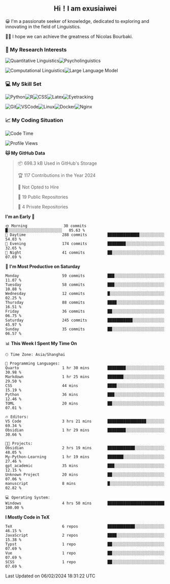   

## <div align="center">Hi！I am exusiaiwei</div>  

😀 I'm a passionate seeker of knowledge, dedicated to exploring and innovating in the field of Linguistics.

🙋‍♂️ I hope we can achieve the greatness of Nicolas Bourbaki.

### 🔬 My Research Interests  

![Quantitative Linguistics](https://img.shields.io/badge/Quantitative%20Linguistics-%230072CC.svg?&style=for-the-badge&logo=appveyor&logoColor=white)![Psycholinguistics](https://img.shields.io/badge/Psycholinguistics-%2301a3a1.svg?&style=for-the-badge&logo=AWS%20Amplify&logoColor=white)

![Computational Linguistics](https://img.shields.io/badge/Computational%20Linguistics-%231877F2.svg?&style=for-the-badge&logo=Markdown&logoColor=white)![Large Language Model](https://img.shields.io/badge/Large%20Language%20Model-%23F76300.svg?&style=for-the-badge&logo=Android&logoColor=white)

### 💻 My Skill Set

![Python](https://img.shields.io/badge/Python-%2314354C.svg?style=for-the-badge&logo=python&logoColor=white&color=2AB3E3)![R](https://img.shields.io/badge/-R-276DC3?style=for-the-badge&logo=r&logoColor=white)![CSS](https://img.shields.io/badge/-CSS-1572B6?style=for-the-badge&logo=css3&logoColor=white)![Latex](https://img.shields.io/badge/-Latex-008080?style=for-the-badge&logo=latex&logoColor=white)![Eyetracking](https://img.shields.io/badge/Eyetracking-%230078D6?style=for-the-badge&logo=SearXNG&logoColor=#3050FF)

![Git](https://img.shields.io/badge/-Git-F05032?style=for-the-badge&logo=git&logoColor=white)![VSCode](https://img.shields.io/badge/-VSCode-007ACC?style=for-the-badge&logo=visual-studio-code&logoColor=white)![Linux](https://img.shields.io/badge/-Linux-FCC624?style=for-the-badge&logo=linux&logoColor=black)![Docker](https://img.shields.io/badge/-Docker-2496ED?style=for-the-badge&logo=docker&logoColor=white)![Nginx](https://img.shields.io/badge/-Nginx-009639?style=for-the-badge&logo=nginx&logoColor=white)

### 📈 My Coding Situation

<!--START_SECTION:waka-->
![Code Time](http://img.shields.io/badge/Code%20Time-22%20hrs%2032%20mins-blue)

![Profile Views](http://img.shields.io/badge/Profile%20Views-0-blue)

**🐱 My GitHub Data** 

> 📦 698.3 kB Used in GitHub's Storage 
 > 
> 🏆 117 Contributions in the Year 2024
 > 
> 🚫 Not Opted to Hire
 > 
> 📜 19 Public Repositories 
 > 
> 🔑 4 Private Repositories 
 > 
**I'm an Early 🐤** 

```text
🌞 Morning                30 commits          █░░░░░░░░░░░░░░░░░░░░░░░░   05.63 % 
🌆 Daytime                288 commits         ██████████████░░░░░░░░░░░   54.03 % 
🌃 Evening                174 commits         ████████░░░░░░░░░░░░░░░░░   32.65 % 
🌙 Night                  41 commits          ██░░░░░░░░░░░░░░░░░░░░░░░   07.69 % 
```
📅 **I'm Most Productive on Saturday** 

```text
Monday                   59 commits          ███░░░░░░░░░░░░░░░░░░░░░░   11.07 % 
Tuesday                  58 commits          ███░░░░░░░░░░░░░░░░░░░░░░   10.88 % 
Wednesday                12 commits          █░░░░░░░░░░░░░░░░░░░░░░░░   02.25 % 
Thursday                 88 commits          ████░░░░░░░░░░░░░░░░░░░░░   16.51 % 
Friday                   36 commits          ██░░░░░░░░░░░░░░░░░░░░░░░   06.75 % 
Saturday                 245 commits         ███████████░░░░░░░░░░░░░░   45.97 % 
Sunday                   35 commits          ██░░░░░░░░░░░░░░░░░░░░░░░   06.57 % 
```


📊 **This Week I Spent My Time On** 

```text
🕑︎ Time Zone: Asia/Shanghai

💬 Programming Languages: 
Quarto                   1 hr 30 mins        ████████░░░░░░░░░░░░░░░░░   30.98 % 
Markdown                 1 hr 25 mins        ███████░░░░░░░░░░░░░░░░░░   29.50 % 
CSS                      44 mins             ████░░░░░░░░░░░░░░░░░░░░░   15.19 % 
Python                   36 mins             ███░░░░░░░░░░░░░░░░░░░░░░   12.46 % 
TOML                     20 mins             ██░░░░░░░░░░░░░░░░░░░░░░░   07.01 % 

🔥 Editors: 
VS Code                  3 hrs 21 mins       █████████████████░░░░░░░░   69.34 % 
Obsidian                 1 hr 29 mins        ████████░░░░░░░░░░░░░░░░░   30.66 % 

🐱‍💻 Projects: 
Obsidian                 2 hrs 19 mins       ████████████░░░░░░░░░░░░░   48.05 % 
My-Python-Learning       1 hr 19 mins        ███████░░░░░░░░░░░░░░░░░░   27.46 % 
gpt_academic             35 mins             ███░░░░░░░░░░░░░░░░░░░░░░   12.15 % 
Unknown Project          20 mins             ██░░░░░░░░░░░░░░░░░░░░░░░   07.06 % 
manuscript               8 mins              █░░░░░░░░░░░░░░░░░░░░░░░░   02.82 % 

💻 Operating System: 
Windows                  4 hrs 50 mins       █████████████████████████   100.00 % 
```

**I Mostly Code in TeX** 

```text
TeX                      6 repos             ████████████░░░░░░░░░░░░░   46.15 % 
JavaScript               2 repos             ████░░░░░░░░░░░░░░░░░░░░░   15.38 % 
Typst                    1 repo              ██░░░░░░░░░░░░░░░░░░░░░░░   07.69 % 
Vue                      1 repo              ██░░░░░░░░░░░░░░░░░░░░░░░   07.69 % 
SCSS                     1 repo              ██░░░░░░░░░░░░░░░░░░░░░░░   07.69 % 
```




 Last Updated on 06/02/2024 18:31:22 UTC
<!--END_SECTION:waka-->

